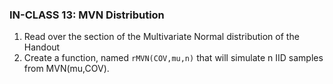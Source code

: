 ### IN-CLASS 13: MVN Distribution


 1) Read over the section of the Multivariate Normal distribution of the Handout
 2) Create a function, named `rMVN(COV,mu,n)` that will simulate n IID samples from MVN(mu,COV).
 

